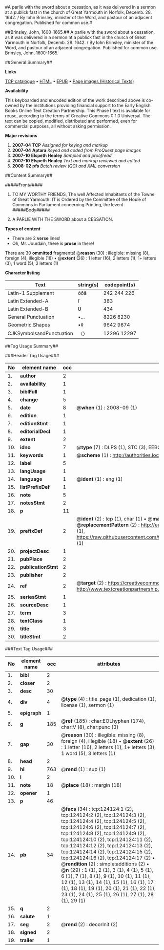 #A parlie with the sword about a cessation, as it was delivered in a sermon at a publick fast in the church of Great Yarmouth in Norfolk, Decemb. 28. 1642. / By Iohn Brinsley, minister of the Word, and pastour of an adjacent congregation. Published for common use.#

##Brinsley, John, 1600-1665.##
A parlie with the sword about a cessation, as it was delivered in a sermon at a publick fast in the church of Great Yarmouth in Norfolk, Decemb. 28. 1642. / By Iohn Brinsley, minister of the Word, and pastour of an adjacent congregation. Published for common use.
Brinsley, John, 1600-1665.

##General Summary##

**Links**

[TCP catalogue](http://www.ota.ox.ac.uk/tcp/)  • 
[HTML](http://tei.it.ox.ac.uk/tcp/Texts-HTML/free/A77/A77506.html)  • 
[EPUB](http://tei.it.ox.ac.uk/tcp/Texts-EPUB/free/A77/A77506.epub) • 
[Page images (Historical Texts)](https://data.historicaltexts.jisc.ac.uk/view?pubId=eebo-99871709e&pageId=eebo-99871709e-124124-1)

**Availability**

This keyboarded and encoded edition of the
	       work described above is co-owned by the institutions
	       providing financial support to the Early English Books
	       Online Text Creation Partnership. This Phase I text is
	       available for reuse, according to the terms of Creative
	       Commons 0 1.0 Universal. The text can be copied,
	       modified, distributed and performed, even for
	       commercial purposes, all without asking permission.

**Major revisions**

1. __2007-04__ __TCP__ *Assigned for keying and markup*
1. __2007-04__ __Aptara__ *Keyed and coded from ProQuest page images*
1. __2007-10__ __Elspeth Healey__ *Sampled and proofread*
1. __2007-10__ __Elspeth Healey__ *Text and markup reviewed and edited*
1. __2008-02__ __pfs__ *Batch review (QC) and XML conversion*

##Content Summary##

#####Front#####

1. TO MY
WORTHY FRIENDS,
The well Affected Inhabitants
of the Towne of Great Yarmouth.
IT is Ordered by the Committee of the Houſe of
Commons in Parliament concerning Printing,
the ſevent
#####Body#####

1. A
PARLIE WITH THE SWORD
about a CESSATION.

**Types of content**

  * There are 2 **verse** lines!
  * Oh, Mr. Jourdain, there is **prose** in there!

There are 30 **ommitted** fragments! 
 @__reason__ (30) : illegible: missing (8), foreign (4), illegible (18)  •  @__extent__ (26) : 1 letter (16), 2 letters (1), 1+ letters (3), 1 word (5), 3 letters (1)

**Character listing**


|Text|string(s)|codepoint(s)|
|---|---|---|
|Latin-1 Supplement|òôâ|242 244 226|
|Latin Extended-A|ſ|383|
|Latin Extended-B|Ʋ|434|
|General Punctuation|•…|8226 8230|
|Geometric Shapes|▪◊|9642 9674|
|CJKSymbolsandPunctuation|〈〉|12296 12297|

##Tag Usage Summary##

###Header Tag Usage###

|No|element name|occ|attributes|
|---|---|---|---|
|1.|__author__|2||
|2.|__availability__|1||
|3.|__biblFull__|1||
|4.|__change__|5||
|5.|__date__|8| @__when__ (1) : 2008-09 (1)|
|6.|__edition__|1||
|7.|__editionStmt__|1||
|8.|__editorialDecl__|1||
|9.|__extent__|2||
|10.|__idno__|7| @__type__ (7) : DLPS (1), STC (3), EEBO-CITATION (1), PROQUEST (1), VID (1)|
|11.|__keywords__|1| @__scheme__ (1) : http://authorities.loc.gov/ (1)|
|12.|__label__|5||
|13.|__langUsage__|1||
|14.|__language__|1| @__ident__ (1) : eng (1)|
|15.|__listPrefixDef__|1||
|16.|__note__|5||
|17.|__notesStmt__|2||
|18.|__p__|11||
|19.|__prefixDef__|2| @__ident__ (2) : tcp (1), char (1)  •  @__matchPattern__ (2) : ([0-9\-]+):([0-9IVX]+) (1), (.+) (1)  •  @__replacementPattern__ (2) : http://eebo.chadwyck.com/downloadtiff?vid=$1&page=$2 (1), https://raw.githubusercontent.com/textcreationpartnership/Texts/master/tcpchars.xml#$1 (1)|
|20.|__projectDesc__|1||
|21.|__pubPlace__|2||
|22.|__publicationStmt__|2||
|23.|__publisher__|2||
|24.|__ref__|2| @__target__ (2) : https://creativecommons.org/publicdomain/zero/1.0/ (1), http://www.textcreationpartnership.org/docs/. (1)|
|25.|__seriesStmt__|1||
|26.|__sourceDesc__|1||
|27.|__term__|3||
|28.|__textClass__|1||
|29.|__title__|3||
|30.|__titleStmt__|2||


###Text Tag Usage###

|No|element name|occ|attributes|
|---|---|---|---|
|1.|__bibl__|2||
|2.|__closer__|2||
|3.|__desc__|30||
|4.|__div__|4| @__type__ (4) : title_page (1), dedication (1), license (1), sermon (1)|
|5.|__epigraph__|1||
|6.|__g__|185| @__ref__ (185) : char:EOLhyphen (174), char:V (8), char:punc (3)|
|7.|__gap__|30| @__reason__ (30) : illegible: missing (8), foreign (4), illegible (18)  •  @__extent__ (26) : 1 letter (16), 2 letters (1), 1+ letters (3), 1 word (5), 3 letters (1)|
|8.|__head__|2||
|9.|__hi__|763| @__rend__ (1) : sup (1)|
|10.|__l__|2||
|11.|__note__|18| @__place__ (18) : margin (18)|
|12.|__opener__|1||
|13.|__p__|46||
|14.|__pb__|34| @__facs__ (34) : tcp:124124:1 (2), tcp:124124:2 (2), tcp:124124:3 (2), tcp:124124:4 (2), tcp:124124:5 (2), tcp:124124:6 (2), tcp:124124:7 (2), tcp:124124:8 (2), tcp:124124:9 (2), tcp:124124:10 (2), tcp:124124:11 (2), tcp:124124:12 (2), tcp:124124:13 (2), tcp:124124:14 (2), tcp:124124:15 (2), tcp:124124:16 (2), tcp:124124:17 (2)  •  @__rendition__ (2) : simple:additions (2)  •  @__n__ (29) : 1 (1), 2 (1), 3 (1), 4 (1), 5 (1), 6 (1), 7 (1), 8 (1), 9 (1), 10 (1), 11 (1), 12 (1), 13 (1), 14 (1), 15 (1), 16 (1), 17 (1), 18 (1), 19 (1), 20 (1), 21 (1), 22 (1), 23 (1), 24 (1), 25 (1), 26 (1), 27 (1), 28 (1), 29 (1)|
|15.|__q__|2||
|16.|__salute__|1||
|17.|__seg__|2| @__rend__ (2) : decorInit (2)|
|18.|__signed__|2||
|19.|__trailer__|1||
